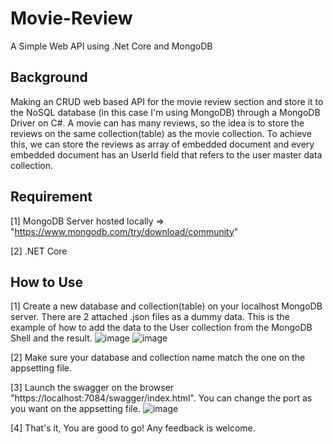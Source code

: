 # Movie-Review
A Simple Web API using .Net Core and MongoDB

## Background
Making an CRUD web based API for the movie review section and store it to the NoSQL database (in this case I'm using MongoDB) through a MongoDB Driver on C#.
A movie can has many reviews, so the idea is to store the reviews on the same collection(table) as the movie collection. To achieve this, we can store the 
reviews as array of embedded document and every embedded document has an UserId field that refers to the user master data collection.

## Requirement
[1] MongoDB Server hosted locally => "https://www.mongodb.com/try/download/community"

[2] .NET Core

## How to Use

[1] Create a new database and collection(table) on your localhost MongoDB server. There are 2 attached .json files as a dummy data.
    This is the example of how to add the data to the User collection from the MongoDB Shell and the result.
    ![image](https://user-images.githubusercontent.com/77500112/207492067-9ac088ee-4481-4c51-9ccc-30cc69b795c3.png)
    ![image](https://user-images.githubusercontent.com/77500112/207495709-e5985381-a941-4449-97af-ed14d69d6260.png)

[2] Make sure your database and collection name match the one on the appsetting file.

[3] Launch the swagger on the browser "https://localhost:7084/swagger/index.html". You can change the port as you want on the appsetting file.
    ![image](https://user-images.githubusercontent.com/77500112/207492447-18abe856-1870-44a7-b2e3-dcc81970c55f.png)

[4] That's it, You are good to go! Any feedback is welcome.

